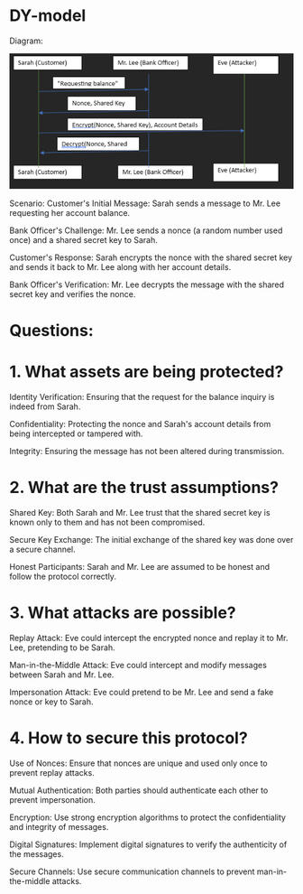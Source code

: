 # DY-model

Diagram:

![alt text](image.png)


Scenario:
Customer's Initial Message: Sarah sends a message to Mr. Lee requesting her account balance.

Bank Officer's Challenge: Mr. Lee sends a nonce (a random number used once) and a shared secret key to Sarah.

Customer's Response: Sarah encrypts the nonce with the shared secret key and sends it back to Mr. Lee along with her account details.

Bank Officer's Verification: Mr. Lee decrypts the message with the shared secret key and verifies the nonce.



# Questions:

# 1. What assets are being protected?
Identity Verification: Ensuring that the request for the balance inquiry is indeed from Sarah.

Confidentiality: Protecting the nonce and Sarah's account details from being intercepted or tampered with.

Integrity: Ensuring the message has not been altered during transmission.

# 2. What are the trust assumptions?
Shared Key: Both Sarah and Mr. Lee trust that the shared secret key is known only to them and has not been compromised.

Secure Key Exchange: The initial exchange of the shared key was done over a secure channel.

Honest Participants: Sarah and Mr. Lee are assumed to be honest and follow the protocol correctly.

# 3. What attacks are possible?
Replay Attack: Eve could intercept the encrypted nonce and replay it to Mr. Lee, pretending to be Sarah.

Man-in-the-Middle Attack: Eve could intercept and modify messages between Sarah and Mr. Lee.

Impersonation Attack: Eve could pretend to be Mr. Lee and send a fake nonce or key to Sarah.

# 4. How to secure this protocol?
Use of Nonces: Ensure that nonces are unique and used only once to prevent replay attacks.

Mutual Authentication: Both parties should authenticate each other to prevent impersonation.

Encryption: Use strong encryption algorithms to protect the confidentiality and integrity of messages.

Digital Signatures: Implement digital signatures to verify the authenticity of the messages.

Secure Channels: Use secure communication channels to prevent man-in-the-middle attacks.